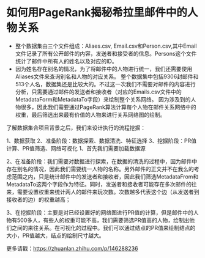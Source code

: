 

# 如何用PageRank揭秘希拉里邮件中的人物关系

- 整个数据集由三个文件组成：Aliaes.csv, Email.csv和Person.csv,其中Email文件记录了所有公开邮件的内容，发送者和接受者的信息。Persons这个文件统计了邮件中所有人的姓名以及对应的ID。
- 因为姓名存在别名的情况，为了将邮件中的人物进行统一，我们还需要使用Aliases文件来查询别名和人物的对应关系。 
整个数据集中包括9306封邮件和513个人名，数据集还是比较大的。不过这一次我们不需要对邮件的内容进行分析，只需要通过邮件的发送者和接收者（对应的Emails.csv文件中的MetadataForm和MetadataTo字段）来绘制整个关系网络。
因为涉及到的人物很多，因此我们需要通过PageRank算法计算每个人物在邮件关系网络中的权重，最后筛选出来最有价值的人物来进行关系网络图的绘制。

了解数据集合项目背景之后，我们来设计执行的流程挖掘：

1、数据获取
2、准备阶段：数据探索、数据清洗、特征选择
3、挖掘阶段：PR值计算、PR值筛选、网络可视化 
1、首先我们需要加载数据源

2、在准备阶段：我们需要对数据进行探索，在数据的清洗的过程中，因为邮件中存在别名的情况，因此我们需要统一人物的名称。另外邮件的正文并不在我么的考虑范围之内，只是统计邮件中的发送者和接收者，因此我们筛选MetadataFrom和MetadataTo这两个字段作为特征。同时，发送者和接收者可能存在多次邮件的往来，需要设置权重来统计两人的邮件来玩次数。次数越多代表这个边（从发送者到接收者的边）的权重越高；

3、在挖掘阶段：主要是对已经设置好的网络图进行PR值的计算，但是邮件中的人物有500多人，有些人的权重可能不高，我们需要筛选PR值高的人物，绘制出他们之间的来往关系。在可视化的过程中。我们可以通过结点的PR值来绘制结点的大小，PR值越大，结点的绘制尺寸越大。

更多请戳：https://zhuanlan.zhihu.com/p/146288236
